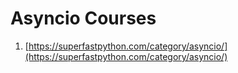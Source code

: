 # Asyncio Courses

1. [https://superfastpython.com/category/asyncio/](https://superfastpython.com/category/asyncio/)

